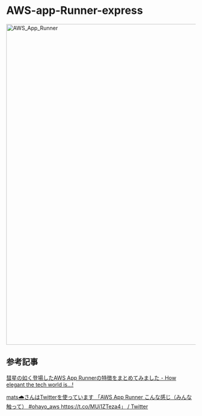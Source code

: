 # AWS-app-Runner-express

<img width="850" alt="AWS_App_Runner" src="https://user-images.githubusercontent.com/64143/118794197-4bd8a980-b8d4-11eb-99dc-5836b8cf3909.png">

## 参考記事

[彗星の如く登場したAWS App Runnerの特徴をまとめてみました - How elegant the tech world is...!](https://iselegant.hatenablog.com/entry/2021/05/19/142254)

[mats🌧さんはTwitterを使っています 「AWS App Runner こんな感じ（みんな触って） #ohayo_aws https://t.co/MUi1ZTeza4」 / Twitter](https://twitter.com/mats16k/status/1394813738872573953?s=21)
